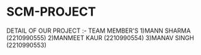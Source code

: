 # SCM-PROJECT
DETAIL OF OUR PROJECT :-
   TEAM MEMBER'S
              1)MANN SHARMA  (2210990555)
              2)MANMEET KAUR (2210990554)
              3)MANAV SINGH  (2210990553)

